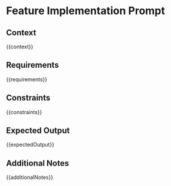 # Feature Implementation Prompt

## Context
{{context}}

## Requirements
{{requirements}}

## Constraints
{{constraints}}

## Expected Output
{{expectedOutput}}

## Additional Notes
{{additionalNotes}}
